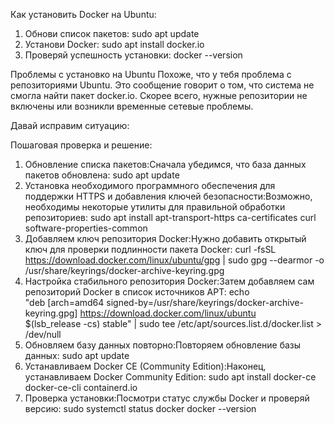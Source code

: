 Как установить Docker на Ubuntu:
1. Обнови список пакетов:
    sudo apt update
2. Установи Docker:
    sudo apt install docker.io
3. Проверяй успешность установки:
    docker --version

Проблемы с установко на Ubuntu
Похоже, что у тебя проблема с репозиториями Ubuntu. Это сообщение говорит о том, что система не смогла найти пакет docker.io. Скорее всего, нужные репозитории не включены или возникли временные сетевые проблемы.

Давай исправим ситуацию:

Пошаговая проверка и решение:
1. Обновление списка пакетов:Сначала убедимся, что база данных пакетов обновлена:
    sudo apt update
2. Установка необходимого программного обеспечения для поддержки HTTPS и добавления ключей безопасности:Возможно, необходимы некоторые утилиты для правильной обработки репозиториев:
    sudo apt install apt-transport-https ca-certificates curl software-properties-common
3. Добавляем ключ репозитория Docker:Нужно добавить открытый ключ для проверки подлинности пакета Docker:
    curl -fsSL https://download.docker.com/linux/ubuntu/gpg | sudo gpg --dearmor -o /usr/share/keyrings/docker-archive-keyring.gpg
4. Настройка стабильного репозитория Docker:Затем добавляем сам репозиторий Docker в список источников APT:
    echo \
    "deb [arch=amd64 signed-by=/usr/share/keyrings/docker-archive-keyring.gpg] https://download.docker.com/linux/ubuntu \
    $(lsb_release -cs) stable" | sudo tee /etc/apt/sources.list.d/docker.list > /dev/null
5. Обновляем базу данных повторно:Повторяем обновление базы данных:
    sudo apt update
6. Устанавливаем Docker CE (Community Edition):Наконец, устанавливаем Docker Community Edition:
    sudo apt install docker-ce docker-ce-cli containerd.io
7. Проверка установки:Посмотри статус службы Docker и проверяй версию:
    sudo systemctl status docker
    docker --version
